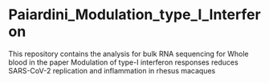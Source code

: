 # Paiardini_Modulation_type_I_Interferon

This repository contains the analysis for bulk RNA sequencing for Whole blood in the paper
Modulation of type-I interferon responses reduces SARS-CoV-2 replication and inflammation in rhesus macaques 
